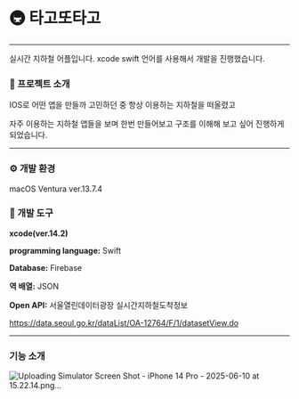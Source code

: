 # 🚇 타고또타고
---
실시간 지하철 어플입니다. xcode swift 언어를 사용해서 개발을 진행했습니다.
### 📖 프로젝트 소개
IOS로 어떤 앱을 만들까 고민하던 중 항상 이용하는 지하철을 떠올렸고

자주 이용하는 지하철 앱들을 보며 한번 만들어보고 구조를 이해해 보고 싶어 진행하게 되었습니다.
***
### ⚙️ 개발 환경
macOS Ventura ver.13.7.4
### 🔨 개발 도구
**xcode(ver.14.2)**

**programming language:** Swift

**Database:** Firebase

**역 배열:** JSON

**Open API:** 서울열린데이터광장 실시간지하철도착정보 

https://data.seoul.go.kr/dataList/OA-12764/F/1/datasetView.do
***
### 기능 소개


![Uploading Simulator Screen Shot - iPhone 14 Pro - 2025-06-10 at 15.22.14.png…]()

